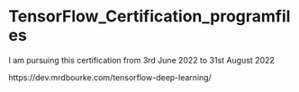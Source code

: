 # TensorFlow_Certification_programfiles
I am pursuing this certification from 3rd June 2022 to 31st August 2022
<link>https://dev.mrdbourke.com/tensorflow-deep-learning/</link>
